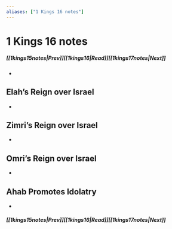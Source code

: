 ```yaml
---
aliases: ["1 Kings 16 notes"]
---
```

# 1 Kings 16 notes
##### <span class=arrow-left></span>[[1kings15notes|Prev]]<span class=navigation-separator></span>[[1kings16|Read]]<span class=navigation-separator></span>[[1kings17notes|Next]]<span class=arrow-right></span>
- 
## Elah’s Reign over Israel
- 
## Zimri’s Reign over Israel
- 
## Omri’s Reign over Israel
- 
## Ahab Promotes Idolatry
- 
##### <span class=arrow-left></span>[[1kings15notes|Prev]]<span class=navigation-separator></span>[[1kings16|Read]]<span class=navigation-separator></span>[[1kings17notes|Next]]<span class=arrow-right></span>